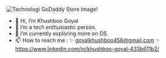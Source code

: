 ![Technologi GoDaddy Store Image!](https://user-images.githubusercontent.com/71003622/127674868-27464928-131f-4f47-8641-d13a6541d93d.png)

- 👋 Hi, I’m Khushboo Goyal
- 👀 I’m a tech enthusiastic person.
- 🌱 I’m currently exploring more on DS.
- 📫 How to reach me : 
        ✨ goyalkhushboo456@gmail.com
        ✨ https://www.linkedin.com/in/khushboo-goyal-433b611b2/

<!---
goyal870/goyal870 is a ✨ special ✨ repository because its `README.md` (this file) appears on your GitHub profile.
You can click the Preview link to take a look at your changes.
--->
